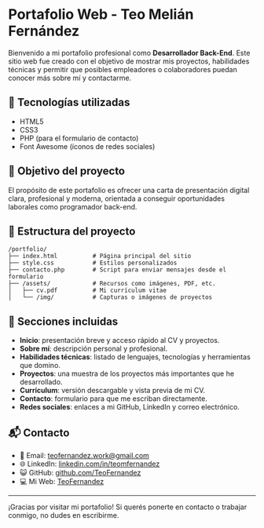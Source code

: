 ﻿# Portafolio Web - Teo Melián Fernández

Bienvenido a mi portafolio profesional como **Desarrollador Back-End**. Este sitio web fue creado con el objetivo de mostrar mis proyectos, habilidades técnicas y permitir que posibles empleadores o colaboradores puedan conocer más sobre mí y contactarme.


## 🚀 Tecnologías utilizadas

- HTML5
- CSS3
- PHP (para el formulario de contacto)
- Font Awesome (íconos de redes sociales)

## 🎯 Objetivo del proyecto

El propósito de este portafolio es ofrecer una carta de presentación digital clara, profesional y moderna, orientada a conseguir oportunidades laborales como programador back-end.

## 📁 Estructura del proyecto

```
/portfolio/
├── index.html          # Página principal del sitio
├── style.css           # Estilos personalizados
├── contacto.php        # Script para enviar mensajes desde el formulario
├── /assets/            # Recursos como imágenes, PDF, etc.
│   ├── cv.pdf          # Mi currículum vitae
│   └── /img/           # Capturas o imágenes de proyectos
```

## 💼 Secciones incluidas

- **Inicio**: presentación breve y acceso rápido al CV y proyectos.
- **Sobre mí**: descripción personal y profesional.
- **Habilidades técnicas**: listado de lenguajes, tecnologías y herramientas que domino.
- **Proyectos**: una muestra de los proyectos más importantes que he desarrollado.
- **Currículum**: versión descargable y vista previa de mi CV.
- **Contacto**: formulario para que me escriban directamente.
- **Redes sociales**: enlaces a mi GitHub, LinkedIn y correo electrónico.

## 📬 Contacto

- 📧 Email: [teofernandez.work@gmail.com](mailto:teofernandez.work@gmail.com)
- 🌐 LinkedIn: [linkedin.com/in/teomfernandez](https://www.linkedin.com/in/teomfernandez)
- 😺 GitHub: [github.com/TeoFernandez](https://github.com/TeoFernandez)
- 💻 Mi Web: [TeoFernandez](https://teofernandez.com.ar)

---

¡Gracias por visitar mi portafolio! Si querés ponerte en contacto o trabajar conmigo, no dudes en escribirme.
